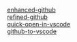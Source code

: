 [enhanced-github](https://chromewebstore.google.com/detail/enhanced-github/anlikcnbgdeidpacdbdljnabclhahhmd)  
[refined-github](https://chromewebstore.google.com/detail/refined-github/hlepfoohegkhhmjieoechaddaejaokhf)  
[quick-open-in-vscode](https://chromewebstore.google.com/detail/quick-open-in-vscode/cidjlkdjfmegbpphjpombbpndiklpoee)  
[github-to-vscode](https://chromewebstore.google.com/detail/github-to-vscode/lcajicegcfldjbnodelkdmgajajdcgjd)
  
